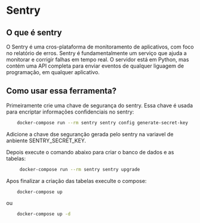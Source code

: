 # Sentry 
## O que é sentry
O Sentry é uma cros-plataforma de monitoramento de aplicativos, com foco no relatório de erros.
Sentry é fundamentalmente um serviço que ajuda a monitorar e corrigir falhas em tempo real. O servidor está em Python, mas contém uma API completa para enviar eventos de qualquer liguagem de programação, em qualquer aplicativo.

## Como usar essa ferramenta?

Primeiramente crie uma chave de segurança do sentry. Essa chave é usada para encriptar informações confidenciais no sentry:
```sh
    docker-compose run --rm sentry sentry config generate-secret-key
```
Adicione a chave dse seguranção gerada pelo sentry na variavel de anbiente SENTRY_SECRET_KEY.

Depois execute o comando abaixo para criar o banco de dados e as tabelas:
```sh
     docker-compose run --rm sentry sentry upgrade
```
Apos finalizar a criação das tabelas execulte o compose:
```sh
    docker-compose up
```
ou
```sh
    docker-compose up -d
```
